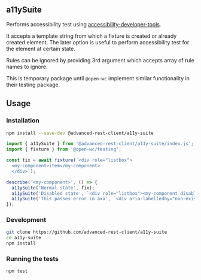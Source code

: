 ## a11ySuite

Performs accessibility test using [accessibility-developer-tools](https://www.npmjs.com/package/accessibility-developer-tools).

It accepts a template string from which a fixture is created or already created element. The later option is useful to perform accessibility test for the element at certain state.

Rules can be ignored by providing 3rd argument which accepts array of rule names to ignore.

This is temporary package until `@open-wc` implement similar functionality in their testing package.

## Usage

### Installation
```sh
npm install --save-dev @advanced-rest-client/a11y-suite
```

```js
import { a11ySuite } from '@advanced-rest-client/a11y-suite/index.js';
import { fixture } from '@open-wc/testing';

const fix = await fixture(`<div role="listbox">
  <my-component>item</my-component>
  </div>`);

describe('<my-component>', () => {
  a11ySuite('Normal state', fix);
  a11ySuite('Disabled state', `<div role="listbox"><my-component disabled>item</my-component></div>`);
  a11ySuite('This passes error in axa', `<div aria-labelledby="non-existing-id"></div><label id="my-id">Title</label>`, ['badAriaAttributeValue']);
});
```
### Development

```sh
git clone https://github.com/advanced-rest-client/a11y-suite
cd a11y-suite
npm install
```

### Running the tests
```sh
npm test
```

